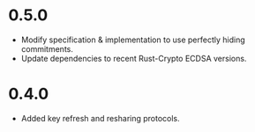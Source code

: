# 0.5.0

- Modify specification & implementation to use perfectly hiding commitments.
- Update dependencies to recent Rust-Crypto ECDSA versions.

# 0.4.0

- Added key refresh and resharing protocols.
